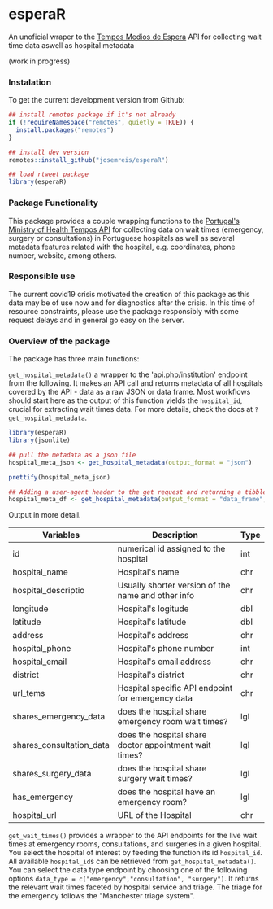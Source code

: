 # esperaR

An unoficial wraper to the [Tempos Medios de Espera](http://tempos.min-saude.pt/#/instituicoes) API for collecting wait time data aswell as hospital metadata

(work in progress)

### Instalation

To get the current development version from Github:

``` r
## install remotes package if it's not already
if (!requireNamespace("remotes", quietly = TRUE)) {
  install.packages("remotes")
}

## install dev version 
remotes::install_github("josemreis/esperaR")

## load rtweet package
library(esperaR)
```

### Package Functionality

This package provides a couple wrapping functions to the [Portugal's Ministry of Health Tempos API](http://tempos.min-saude.pt) for collecting data on wait times (emergency, surgery or consultations) in Portuguese hospitals as well as several metadata features related with the  hospital, e.g. coordinates, phone number, website, among others.

### Responsible use

The current covid19 crisis motivated the creation of this package as this data may be of use now and for diagnostics after the crisis. In this time of resource constraints, please use the package responsibly with some request delays and in general go easy on the server.

### Overview of the package

The package has three main functions:

`get_hospital_metadata()` a wrapper to the 'api.php/institution' endpoint from the following. It makes an API call and returns metadata of all hospitals covered by the API - data as a raw JSON or data frame. Most workflows should start here as the output of this function yields the ``hospital_id``, crucial for extracting wait times data. For more details, check the docs at `?get_hospital_metadata`.

 ``` R
library(esperaR)
library(jsonlite)

## pull the metadata as a json file
hospital_meta_json <- get_hospital_metadata(output_format = "json")

prettify(hospital_meta_json)

## Adding a user-agent header to the get request and returning a tibble
hospital_meta_df <- get_hospital_metadata(output_format = "data_frame", request_headers = list("User-Agent" = "Mozilla/5.0 (X11; Linux x86_64; rv:74.0) Gecko/20100101 Firefox/74.0"))

 ```
 
 Output in more detail.
 
| Variables                	| Description                                            	| Type 	|
|--------------------------	|--------------------------------------------------------	|------	|
| id                       	| numerical id assigned to the hospital                  	| int  	|
| hospital_name            	| Hospital's name                                        	| chr  	|
| hospital_descriptio      	| Usually shorter version of the name and other info     	| chr  	|
| longitude                	| Hospital's logitude                                    	| dbl  	|
| latitude                 	| Hospital's latitude                                    	| dbl  	|
| address                  	| Hospital's address                                     	| chr  	|
| hospital_phone           	| Hospital's phone number                                	| int  	|
| hospital_email           	| Hospital's email address                               	| chr  	|
| district                 	| Hospital's district                                    	| chr  	|
| url_tems                 	| Hospital specific API endpoint for emergency data      	| chr  	|
| shares_emergency_data    	| does the hospital share emergency room wait times?     	| lgl  	|
| shares_consultation_data 	| does the hospital share doctor appointment wait times? 	| lgl  	|
| shares_surgery_data      	| does the hospital share surgery wait times?            	| lgl  	|
| has_emergency            	| does the hospital have an emergency room?              	| lgl  	|
| hospital_url             	| URL of the Hospital                                    	| chr  	|


`get_wait_times()` provides a wrapper to the API endpoints for the live wait times at emergency rooms, consultations, and surgeries in a given hospital. You select the hospital of interest by feeding the function its id `hospital_id`. All available `hospital_id`s can be retrieved from `get_hospital_metadata()`. You can select the data type endpoint by choosing one of the following options `data_type = c("emergency","consultation", "surgery")`. It returns the relevant wait times faceted by hospital service and triage. The triage for the emergency follows the "Manchester triage system". 

